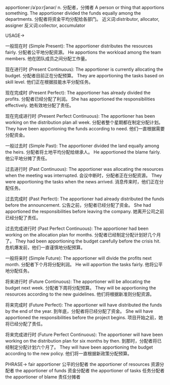 apportioner:/əˈpɔːrʃənər/
n.
分配者，分摊者
A person or thing that apportions something.
The apportioner divided the funds equally among the departments. 分配者将资金平均分配给各部门。
近义词:distributor, allocator, assigner
反义词:collector, accumulator


USAGE->

一般现在时 (Simple Present):
The apportioner distributes the resources fairly. 分配者公平地分配资源。
He apportions the workload among the team members. 他在团队成员之间分配工作量。


现在进行时 (Present Continuous):
The apportioner is currently allocating the budget. 分配者目前正在分配预算。
They are apportioning the tasks based on skill level.  他们正在根据技能水平分配任务。


现在完成时 (Present Perfect):
The apportioner has already divided the profits. 分配者已经分配了利润。
She has apportioned the responsibilities effectively. 她有效地分配了责任。


现在完成进行时 (Present Perfect Continuous):
The apportioner has been working on the distribution plan all week. 分配者整个星期都在制定分配计划。
They have been apportioning the funds according to need. 他们一直根据需要分配资金。


一般过去时 (Simple Past):
The apportioner divided the land equally among the heirs. 分配者将土地平均分配给继承人。
He apportioned the blame fairly. 他公平地分摊了责任。


过去进行时 (Past Continuous):
The apportioner was allocating the resources when the meeting was interrupted. 会议中断时，分配者正在分配资源。
They were apportioning the tasks when the news arrived.  消息传来时，他们正在分配任务。


过去完成时 (Past Perfect):
The apportioner had already distributed the funds before the announcement. 公告之前，分配者已经分配了资金。
She had apportioned the responsibilities before leaving the company.  她离开公司之前已经分配了责任。


过去完成进行时 (Past Perfect Continuous):
The apportioner had been working on the allocation plan for months. 分配者已经制定分配计划好几个月了。
They had been apportioning the budget carefully before the crisis hit. 危机爆发前，他们一直谨慎地分配预算。


一般将来时 (Simple Future):
The apportioner will divide the profits next month. 分配者下个月将分配利润。
He will apportion the tasks fairly. 他将公平地分配任务。


将来进行时 (Future Continuous):
The apportioner will be allocating the budget next week.  分配者下周将分配预算。
They will be apportioning the resources according to the new guidelines. 他们将根据新准则分配资源。


将来完成时 (Future Perfect):
The apportioner will have distributed the funds by the end of the year. 到年底，分配者将已经分配了资金。
She will have apportioned the responsibilities before the project begins. 项目开始之前，她将已经分配了责任。


将来完成进行时 (Future Perfect Continuous):
The apportioner will have been working on the distribution plan for six months by then. 到那时，分配者将已经制定分配计划六个月了。
They will have been apportioning the budget according to the new policy. 他们将一直根据新政策分配预算。



PHRASE->
fair apportioner 公平的分配者
the apportioner of resources 资源分配者
the apportioner of funds  资金分配者
the apportioner of tasks 任务分配者
the apportioner of blame  责任分摊者
